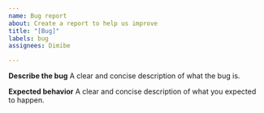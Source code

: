 ```yaml
---
name: Bug report
about: Create a report to help us improve
title: "[Bug]"
labels: bug
assignees: Dimibe

---
```


**Describe the bug**
A clear and concise description of what the bug is.

**Expected behavior**
A clear and concise description of what you expected to happen.
